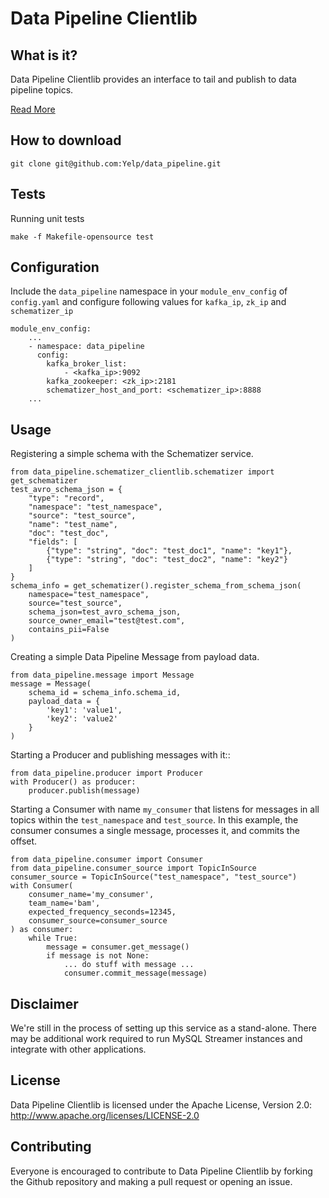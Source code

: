 # Data Pipeline Clientlib


What is it?
-----------
Data Pipeline Clientlib provides an interface to tail and publish to data pipeline topics.

[Read More](https://engineeringblog.yelp.com/2016/07/billions-of-messages-a-day-yelps-real-time-data-pipeline.html)


How to download
---------------
```
git clone git@github.com:Yelp/data_pipeline.git
```


Tests
-----
Running unit tests
```
make -f Makefile-opensource test
```


Configuration
-------------
Include the `data_pipeline` namespace in your `module_env_config` of `config.yaml`
and configure following values for `kafka_ip`, `zk_ip` and `schematizer_ip`

```
module_env_config:
	...
    - namespace: data_pipeline
      config:
        kafka_broker_list:
            - <kafka_ip>:9092
        kafka_zookeeper: <zk_ip>:2181
        schematizer_host_and_port: <schematizer_ip>:8888
    ...
```


Usage
-----
Registering a simple schema with the Schematizer service.
```
from data_pipeline.schematizer_clientlib.schematizer import get_schematizer
test_avro_schema_json = {
    "type": "record",
    "namespace": "test_namespace",
    "source": "test_source",
    "name": "test_name",
    "doc": "test_doc",
    "fields": [
        {"type": "string", "doc": "test_doc1", "name": "key1"},
        {"type": "string", "doc": "test_doc2", "name": "key2"}
    ]
}
schema_info = get_schematizer().register_schema_from_schema_json(
    namespace="test_namespace",
    source="test_source",
    schema_json=test_avro_schema_json,
    source_owner_email="test@test.com",
    contains_pii=False
)
```

Creating a simple Data Pipeline Message from payload data.
```
from data_pipeline.message import Message
message = Message(
    schema_id = schema_info.schema_id,
    payload_data = {
        'key1': 'value1',
        'key2': 'value2'
    }
)
```

Starting a Producer and publishing messages with it::
```
from data_pipeline.producer import Producer
with Producer() as producer:
    producer.publish(message)
```

Starting a Consumer with name `my_consumer` that listens for
messages in all topics within the `test_namespace` and `test_source`.
In this example, the consumer consumes a single message, processes it, and
commits the offset.
```
from data_pipeline.consumer import Consumer
from data_pipeline.consumer_source import TopicInSource
consumer_source = TopicInSource("test_namespace", "test_source")
with Consumer(
    consumer_name='my_consumer',
    team_name='bam',
    expected_frequency_seconds=12345,
    consumer_source=consumer_source
) as consumer:
    while True:
        message = consumer.get_message()
        if message is not None:
            ... do stuff with message ...
            consumer.commit_message(message)
```


Disclaimer
-------
We're still in the process of setting up this service as a stand-alone. There may be additional work required to run MySQL Streamer instances and integrate with other applications.


License
-------
Data Pipeline Clientlib is licensed under the Apache License, Version 2.0: http://www.apache.org/licenses/LICENSE-2.0


Contributing
------------
Everyone is encouraged to contribute to Data Pipeline Clientlib by forking the Github repository and making a pull request or opening an issue.

